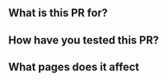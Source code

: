 ## What is this PR for?

<!-- Brief description of feature / bug fix that this PR do. -->

<!--  Link to Notion card / Github issue -->

## How have you tested this PR?

<!-- Share the steps that you have followed to test this PR. Add loom video / gif / screenshot -->

## What pages does it affect

<!-- List the pages that this PR can affect. If it is global change, try to add any side effects that it could have -->
